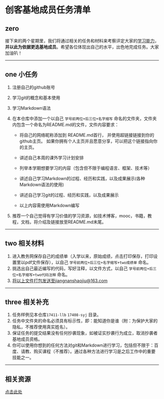 # 创客基地成员任务清单

## zero

接下来的两个星期里，我们将通过相关的任务和材料来考察评定大家的<u>学习能力</u>，**并以此为依据更迭基地成员**。希望各位体现出自己的水平，出色地完成任务。大家加油叭！

------

## one 小任务

1. 注册自己的github账号

2. 学习git的概念和基本使用    

3. 学习Markdown语法    

4. 在本仓库中添加一个以自己 `学号前两位+后三位+名字缩写` 命名的文件夹，文件夹内包含一个命名为README.md的文件，文件内容要求：

   - 将自己的网络昵称添加到 README.md首行， 并使用超链接链接到你的github主页。  如果你拥有个人主页并且愿意分享，可以把这个链接指向你的主页。 

   - 讲述自己本周的课外学习计划安排   
   - 列举本学期想要学习的内容（包含但不限于编程语言、框架、技术等）
   - 讲述自己学习Markdown的过程、经历和实践，以及成果展示(各种Markdown语法的使用)  
   - 讲述自己学习git的过程、经历和实践，以及成果展示     
   - 以上内容需使用Markdown编写    

5. 推荐一个自己觉得有学习价值的学习资源，如技术博客，mooc，书籍，教程，文档，将介绍及链接放至README.md末尾。

------

## two 相关材料

1. 进入教务网保存自己的成绩单（入学以来，原始成绩，点击打印保存，打印设置里以pdf文件保存），以自己 `学号前两位+后三位+名字缩写+two成绩单` 命名。
2. 挑选出自己最近编写的代码，写好注释，以文件方式，以自己 `学号前两位+后三位+名字缩写+two代码注释` 命名。
3. 将以上文件打包发送至jiangnanshaojiu@163.com

------

## three 相关补充

1. 任务样例见本仓库`17411-llb` `17408-syj` 目录。
2. 任务中文件夹的命名必须具有标示性，即：能知道你是谁（附：为保护大家的隐私，不推荐使用真实姓名）。
3. 保证任务的提交结果没有任何抄袭现象，如被证实抄袭行为成立，取消抄袭者基地成员资格。
4. 你可以使用你想到的任何方法对git和Markdown进行学习，包括但不限于：百度、请教、购买课程（不推荐）。通过各种方法进行学习是之后工作中的重要技能之一。

------

## 相关资源

[点击此处](https://www.baidu.com/)
